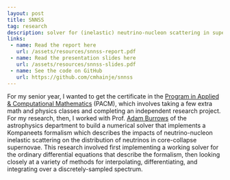 ```yaml
---
layout: post
title: SNNSS
tag: research
description: solver for (inelastic) neutrino-nucleon scattering in supernovae
links:
 - name: Read the report here
   url: /assets/resources/snnss-report.pdf
 - name: Read the presentation slides here
   url: /assets/resources/snnss-slides.pdf
 - name: See the code on GitHub
   url: https://github.com/cmhainje/snnss
---
```


For my senior year, I wanted to get the certificate in the [Program in Applied &
Computational Mathematics][pacm] (PACM), which involves taking a few extra math
and physics classes and completing an independent research project. For my
research, then, I worked with Prof. [Adam Burrows][burrows] of the astrophysics
department to build a numerical solver that implements a Kompaneets formalism
which describes the impacts of neutrino-nucleon inelastic scattering on the
distribution of neutrinos in core-collapse supernovae. This research involved
first implementing a working solver for the ordinary differential equations that
describe the formalism, then looking closely at a variety of methods for
interpolating, differentiating, and integrating over a discretely-sampled
spectrum.

[pacm]: https://www.pacm.princeton.edu/
[burrows]: https://www.astro.princeton.edu/~burrows/
